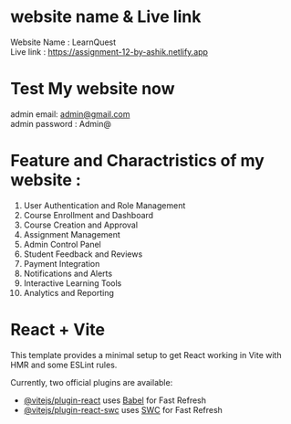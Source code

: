# website name & Live link
Website Name : LearnQuest </br>
Live link : https://assignment-12-by-ashik.netlify.app

# Test My website now
admin email: admin@gmail.com </br>
admin password : Admin@

# Feature and Charactristics of my website :
1. User Authentication and Role Management
2. Course Enrollment and Dashboard
3. Course Creation and Approval
4. Assignment Management
5. Admin Control Panel
6. Student Feedback and Reviews
7. Payment Integration
8. Notifications and Alerts
9. Interactive Learning Tools
10. Analytics and Reporting 


# React + Vite

This template provides a minimal setup to get React working in Vite with HMR and some ESLint rules.

Currently, two official plugins are available:

- [@vitejs/plugin-react](https://github.com/vitejs/vite-plugin-react/blob/main/packages/plugin-react/README.md) uses [Babel](https://babeljs.io/) for Fast Refresh
- [@vitejs/plugin-react-swc](https://github.com/vitejs/vite-plugin-react-swc) uses [SWC](https://swc.rs/) for Fast Refresh
